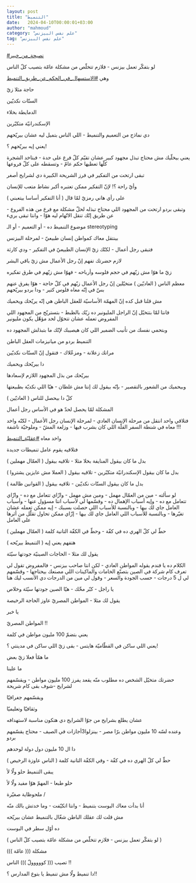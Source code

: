 ```yaml
---
layout: post
title: "التنميط"
date:   2024-04-10T00:00:01+03:00
author: "mahmoud"
category: "علم نفس البيزنس"
tag: "علم نفس البيزنس"
---
```



[<u>\#نصيحة\_من\_خبير</u>](https://www.facebook.com/hashtag/%D9%86%D8%B5%D9%8A%D8%AD%D8%A9_%D9%85%D9%86_%D8%AE%D8%A8%D9%8A%D8%B1?__eep__=6&__cft__%5b0%5d=AZXAEYsgT9HhvsJr4atLwplcrn4ALY_YebvdeMsqa6ExIZ3ioCNBM_gBAPaE0s77URm7ziZvNyzWFPd6OnEw3wpq7LB23lQiMDkPnpCEhSzSM7G55mLUcUhzR9kU64xoE7FHbX0toE_HYwl0oR5JGNIbRQ2OQ7iq3zoJmTfZKqX7eaOKxrJgg65UbghsYwOD6JQ&__tn__=*NK-R)




لو بتفكّر تعمل بيزنس - فلازم تتخلّص من مشكلة عامّة بتصيب كلّ
الناس

وهي
[<u>\#الاستسهال\_في\_الحكم\_عن\_طريق\_التنميط</u>](https://www.facebook.com/hashtag/%D8%A7%D9%84%D8%A7%D8%B3%D8%AA%D8%B3%D9%87%D8%A7%D9%84_%D9%81%D9%8A_%D8%A7%D9%84%D8%AD%D9%83%D9%85_%D8%B9%D9%86_%D8%B7%D8%B1%D9%8A%D9%82_%D8%A7%D9%84%D8%AA%D9%86%D9%85%D9%8A%D8%B7?__eep__=6&__cft__%5b0%5d=AZXAEYsgT9HhvsJr4atLwplcrn4ALY_YebvdeMsqa6ExIZ3ioCNBM_gBAPaE0s77URm7ziZvNyzWFPd6OnEw3wpq7LB23lQiMDkPnpCEhSzSM7G55mLUcUhzR9kU64xoE7FHbX0toE_HYwl0oR5JGNIbRQ2OQ7iq3zoJmTfZKqX7eaOKxrJgg65UbghsYwOD6JQ&__tn__=*NK-R)




حاجة مثلا زيّ

الستّات نكديّين

الدمايطة بخلاء

الإسكندرانيّة متكبّرين




دي نماذج من التعميم والتنميط - اللي الناس بتميل ليه عشان
بيريّحهم




يعني إيه بيريّحهم ؟!

يعني بيخلّيك مش محتاج تبذل مجهود كبير عشان تقيّم كلّ فرع
على حدة - فبتاخد الشجرة كلّها تعطيها حكم عامّ - وتسقطه على كلّ
فروعها




تبقى ارتحت من التفكير في فرز الشريحة الكبيرة دي لشرايح
أصغر

وأيّ راحة ؟! لإنّ التفكير ممكن تعتبره أكبر نشاط متعب
للإنسان

على رأي هاني رمزيّ لمّا قال ( أنا التفكير أساسا
بيتعبني )




وتبقى بردو ارتحت من المجهود اللي محتاج تبذله لحلّ مشكلة
مع فرع من هذه الفروع - عن طريق إنّك تنقل الاتّهام ليه هوّا - وانتا تبقى
بريء




موضوع التنميط ده - أو التعميم - أو الـ
stereotyping

بينتقل معاك كمواطن إنسان طبيعيّ - لمرحلة البيزنس

فتبقى رجل أعمال - لكنّك زيّ الإنسان الطبيعيّ في التفكير -
ودي كارثة




لازم حضرتك تفهم إنّ رجل الأعمال مش زيّ باقي البشر

زيّ ما هوّا مش زيّهم في حجم فلوسه وأرباحه - فهوّا مش زيّهم في
طرق تفكيره




معظم الناس ( العاديّين ) متخيّلين إنّ رجل الأعمال زيّهم في
كلّ حاجة - هوّا يفرق عنهم بسّ في إنّه معاه فلوس كتير - ودا بردو
بيريّحهم




مش قلنا قبل كده إنّ المهمّة الأساسيّة للعقل الباطن هي إنّه
يريّحك ويحميك

فانتا لمّا بتتخيّل إنّ الراجل المليونير ده زيّك بالظبط -
بتستريّح من المجهود اللي المفروض تعمله عشان تتحوّل لحد مؤهّل يكون
مليونير

وبتحمي نفسك من تأنيب الضمير اللي كان هيصيبك لإنّك ما
بتبذلش المجهود ده




التنميط بردو من ميانيزمات العقل الباطن




مراتك زعلانة - ومزعّلاك - فتقول إنّ الستّات نكديّين

دا بيريّحك ويحميك




بيريّحك من بذل المجهود اللازم لإسعادها

وبيحميك من الشعور بالتقصير - بإنّه بيقول لك إنتا مش
غلطان - هيّا اللي نكديّة بطبيعتها




كلّ دا بيحصل للناس ( العاديّين )

المشكلة لمّا يحصل لحدّ هو في الأساس رجل أعمال

فتلاقي واحد انتقل من مرحلة الإنسان العادي - لمرحلة
الإنسان رجل الأعمال - لكنّه واخد معاه في شنطة السفر القلّة اللي كان بشرب
فيها - وزلعة المشّ - وملوخيّة ناشفة !!!

واخد معاه
[<u>\#عقليّة\_التنميط</u>](https://www.facebook.com/hashtag/%D8%B9%D9%82%D9%84%D9%8A%D9%91%D8%A9_%D8%A7%D9%84%D8%AA%D9%86%D9%85%D9%8A%D8%B7?__eep__=6&__cft__%5b0%5d=AZXAEYsgT9HhvsJr4atLwplcrn4ALY_YebvdeMsqa6ExIZ3ioCNBM_gBAPaE0s77URm7ziZvNyzWFPd6OnEw3wpq7LB23lQiMDkPnpCEhSzSM7G55mLUcUhzR9kU64xoE7FHbX0toE_HYwl0oR5JGNIbRQ2OQ7iq3zoJmTfZKqX7eaOKxrJgg65UbghsYwOD6JQ&__tn__=*NK-R)




فتلاقيه يقوم عامل تنميطات جديدة

بدل ما كان بيقول المنايفة بخلا مثلا - تلاقيه بيقول (
العمّال مهملين )

بدل ما كان بيقول الإسكندرانيّة متكبّرين - تلاقيه بيقول (
العملا مش عايزين يشتروا )

بدل ما كان بيقول الستّات نكديّين - تلاقيه بيقول ( القوانين
ظالمة )




لو سألته - مين من العمّال مهمل - ومين مش مهمل - وازّاي
تتعامل مع ده - وازّاي تتعامل مع ده - وإيه أسباب الإهمال ده - وقسّمها لي
لأسباب انتا مسؤول عنها - وأسباب العامل جاي لك بيها - وبالنسبة للأسباب
اللي حصلت بسببك - إيه ممكن تعمله عشان تغيّرها - وبالنسبة للأسباب اللي
العامل جاي لك بيها - إزّاي ممكن تحاول تقلّل من أثرها على العامل




حطّ لي كلّ الهري ده في كفّة - وحطّ في الكفّة التانية كلمة (
العمّال مهملين )

هتفهم يعني إيه ( التنميط بيريّحه )




يقول لك مثلا - الحاجات الصينيّة جودتها سيّئة

الكلام ده يا فندم يقوله المواطن العادي - لكن انتا صاحب
بيزنس - فالمفروض تقول لي تعرف كام شركة في الصين بتصنّع الخامات والماكينات
اللي مصنعك بيحتاجها - وقسّمهم لي ل 5 درجات - حسب الجودة والسعر - وقول لي
مين من الدرجات دي الأنسب ليك هنا




يا راجل - كبّر مخّك - هيّا الصين جودتها سيّئة وخلاص




يقول لك مثلا - المواطن المصريّ عاوز الحاجة الرخيصة

يا خبر

المواطن المصريّ !!

يعني بتضمّ 100 مليون مواطن في كلمة

يعني اللي ساكن في القطّاميّة هايتس - بقى زيّ اللي ساكن في
مدينتي ؟!

ما همّأ فعلا زيّ بعض

ما علينا




حضرتك متخيّل الشخص ده مطلوب منّه يقعد يفرز 100 مليون
مواطن - ويقسّمهم لشرايح -شوف بقى كام شريحة

ويقسّمهم جغرافيّا

وثقافيّا وتعليميّا

عشان يطلع بشرايح من جوّا الشرايح دي هتكون مناسبة
لاستهدافه




وعنده لسّه 10 مليون مواطن برّا مصر - بينزلوا3أجازات في
الصيف - محتاج يقسّمهم بردو

دا ال 10 مليون دول دولة لوحدهم




حطّ لي كلّ الهري ده في كفّة - وفي الكفّة التانية كلمة (
الناس عاوزة الرخيص )

يبقى التنميط حلو ولّا لأ




حلو طبعا - المهمّ هوّا مفيد ولّا لأ




ملحوظاية صغيّرة /

أنا بدأت معاك البوست بتنميط - وانتا اتكيّفت - وما خدتش
بالك منّه

مش قلت لك عقلك الباطن شغّال بالتنميط عشان بيريّحه




ده أوّل سطر في البوست

( لو بتفكّر تعمل بيزنس - فلازم تتخلّص من مشكلة عامّة بتصيب
كلّ الناس )




مشكلة ((( عامّة )))

تصيب ((( كووووولّ ))) الناس !!

دا تنميط ولّا مش تنميط يا بتوع المدارس ؟!!
